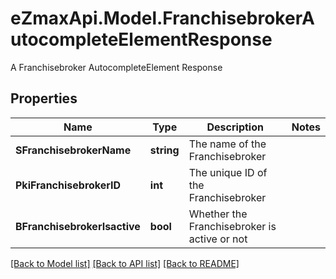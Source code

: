 # eZmaxApi.Model.FranchisebrokerAutocompleteElementResponse
A Franchisebroker AutocompleteElement Response

## Properties

Name | Type | Description | Notes
------------ | ------------- | ------------- | -------------
**SFranchisebrokerName** | **string** | The name of the Franchisebroker | 
**PkiFranchisebrokerID** | **int** | The unique ID of the Franchisebroker | 
**BFranchisebrokerIsactive** | **bool** | Whether the Franchisebroker is active or not | 

[[Back to Model list]](../README.md#documentation-for-models) [[Back to API list]](../README.md#documentation-for-api-endpoints) [[Back to README]](../README.md)

